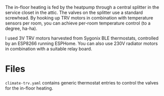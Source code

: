 The in-floor heating is fed by the heatpump through a central splitter in the service closet in the attic. The valves on the splitter use a standard screwhead. By hooking up TRV motors in combination with temperature sensors per room, you can achieve per-room temperature control (to a degree, ha-ha).

I used 3V TRV motors harvested from Sygonix BLE thermostats, controlled by an ESP8266 running ESPHome. You can also use 230V radiator motors in combination with a suitable relay board.


Files
=====
`climate-trv.yaml` contains generic thermostat entries to control the valves for the in-floor heating.
